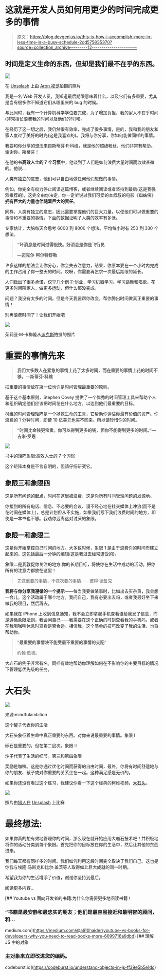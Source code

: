 # 这就是开发人员如何用更少的时间完成更多的事情

> 原文：<https://blog.devgenius.io/this-is-how-i-accomplish-more-in-less-time-in-a-busy-schedule-2cd575835370?source=collection_archive---------12----------------------->

## 时间是定义生命的东西，但却是我们最不在乎的东西。

![](img/26b6e848a293095e2d6dfbca5a5a9a2f.png)

在 [Unsplash](https://unsplash.com?utm_source=medium&utm_medium=referral) 上由 [Aron 视觉](https://unsplash.com/@aronvisuals?utm_source=medium&utm_medium=referral)拍摄的照片

我是一名 Web 开发人员，我知道最后期限意味着什么，以及它们有多重要，尤其是当有很多你不知道它们从哪里来的 bug 的时候。

与此同时，我有一个计算机科学学位要完成，为了增加负担，我的家人不在乎时间(非常擅长浪费我的时间以及他们的时间)。

在经历了这一切之后，我仍然很有效率，完成了很多事情，是的，我和我的朋友和家人度过了美好的时光(这是我喜欢的)。我将与你分享，你如何能做同样的事情。

我要和你分享的想法来自斯蒂芬·R·科维，我是他的超级粉丝，他们非常有帮助。谢谢你，斯蒂芬！

在他的书**高效人士的 7 个习惯**中，他谈到了人们是如何浪费大量时间而收效甚微的。他说…

人类有独立的意志，他们可以自由地做任何他们想做的事情。

例如，你完全有权力停止阅读这篇博客，或者继续阅读或者坚持到最后(这是我强烈推荐的)，这完全由你决定。你一定听说过我们可爱的本叔叔的电影《蜘蛛侠》**拥有巨大的力量也伴随着巨大的责任**。

同样，人类有独立的意志，因此需要掌握他们的巨大力量，以便他们可以做重要的事情和不重要的事情。下面的数据证明了人类的效率有多低。

专家估计，大脑每天会思考 6000 到 8000 个想法。平均每小时有 250 到 330 个想法。

> **“坏消息是时间过得很快。好消息是你是飞行员**
> 
> **—迈克尔·阿尔特舒勒**

许多这样的想法会让你分心，你会失去注意力，结果，你原本要在一个小时内完成的工作占用了你一整天的时间。哎呀，你需要再乞求一次最后期限的延长。

人们做出了很多承诺，仅举几个例子:创业，学习机器学习，学习跳舞和唱歌，花更多时间陪家人，做更多运动，但什么都没完成。

问题？我没有太多的时间。但是今天我要帮你改变，帮你腾出时间做真正重要的事情！

别再浪费时间了！让我们开始吧

![](img/50b16d1d852b5b6bcbeabffa220babcf.png)

茱莉亚·M·卡梅隆从[派克斯](https://www.pexels.com/photo/top-view-photo-of-person-writing-on-white-paper-4144153/?utm_content=attributionCopyText&utm_medium=referral&utm_source=pexels)拍摄的照片

# 重要的事情先来

> **我们大多数人在紧急的事情上花了太多时间，而在重要的事情上花的时间不够。—斯蒂芬·科维**

把重要的事情放在第一位也许是时间管理最重要的原则。

基于这个基本原则，Stephen Covey 提供了一个优秀的时间管理工具来帮助个人和组织确定他们应该把时间花在什么地方，以达到他们最重要的目标。

柯维的时间管理矩阵是一个拯救生命的工具，它帮助你评估你最有价值的资产。你浪费的 1 分钟时间，即使 10 亿美元也买不回来。所以请珍惜你的时间。

> **“时间比金钱更宝贵。你可以得到更多的钱，但你不能得到更多的时间。”—吉米·罗恩**

![](img/4cc7febeb384d631de57d8092012e145.png)

书中的矩阵象限:高效人士的 7 个习惯

这个矩阵本身是不言自明的，但请仔细研究它。

## 象限三和象限四

这是所有问题的起点，时间在这里被浪费，这是你所有时间管理问题的发源地。

你接到的所有电话、信息、不必要的会议、漫不经心地在社交媒体上冲浪(而不是花时间在媒体上)，总是计划但从不实施，如果我们写下我们浪费时间的地方，即使是一本书也不够。我劝你远离这对讨厌的象限。

## 象限一和象限二

这是你开始掌控自己时间的地方。大多数时候，象限 1 是由于浪费你的时间而建立起来的，这包括最后一分钟的编辑(这是我过去经常遭受的)。

象限二是我敦促你关注的地方:你的长期目标，将使你在生活中成功的活动。把你所有的注意力都放在这里！

> 先做重要的事情，不做次要的事情——彼得·德鲁克

**我将与你分享我遵循的一个提示**——每当我要做某事时，比如出去买杂货，我会想一会儿，这个活动属于哪个地方，我问自己，我有必要出去吗，或者我最好坐下来做我的项目，然后再去。

如果我在 iPhone 上收到信息通知，我不会立即拿起手机查看谁给我发了信息，而是遵循象限法则，我会问自己——我需要在这个正确的时刻查看我的手机吗，或者在我喝咖啡休息时查看是否合适。相信我，这个简单的技巧改变了我的生活，也将帮助你。

> "**最重要的事情决不能受最不重要的事情的支配**"
> 
> 约翰·歌德。

大岩石的例子非常有名，同样有效地帮助你理解如何在不影响你的主要目标的情况下管理低优先级的任务。

# 大石头

![](img/47255330ab55a9794f37690bb6b7b3de.png)

来源:mindfulambition

这个罐子代表你的生活

大石头象征着生命中真正重要的东西。对你来说最重要的事情。象限 I

砾石是重要的，但在第二层次。象限 II

沙子代表了生活的细节。第三和第四象限

奖励是咖啡。这是你通过优化时间而获得的自由时间，最终，你将有时间舒适地与你的朋友、孩子或对你重要的关系坐在一起。这种满足感是无价的。

如果你还没有看过这个练习，我建议你看一下这个经典的柯维视频，[大石头](https://www.youtube.com/watch?v=zV3gMTOEWt8)。

![](img/ea8c1fe33d4277ed32be47f418eb72cd.png)

照片由[猎人在](https://unsplash.com/@huntersrace?utm_source=medium&utm_medium=referral) [Unsplash](https://unsplash.com?utm_source=medium&utm_medium=referral) 上比赛

# 最终想法:

如果你真的想有效地管理你的时间，那么现在就开始应用大岩石技术吧！并积极地将你的活动分类到每个象限。首先把你的目标放在你的生活中，然后让其他的东西进来。

我们每天都有同样多的时间。我们如何利用这段时间完全取决于我们自己。这也是你我与埃隆·马斯克和比尔·盖茨等人取得如此巨大成就的同一时期。

希望我为你的生活增添了价值，谢谢你坚持到最后。

阅读更多内容…

[](https://medium.com/@ali10haider/youtube-vs-books-for-developers-why-you-need-to-read-books-more-6099716a9dbd) [## Youtube vs 面向开发者的书籍:为什么你需要更多地阅读书籍！

### “书籍是最安静和最忠实的朋友；他们是最容易接近和最明智的顾问，和…

medium.com](https://medium.com/@ali10haider/youtube-vs-books-for-developers-why-you-need-to-read-books-more-6099716a9dbd) [](https://codeburst.io/understand-objects-in-js-ff39e5b5e1dc) [## 理解 JS 中的对象

### 主对象来立即改进您的编码。

codeburst.io](https://codeburst.io/understand-objects-in-js-ff39e5b5e1dc)
